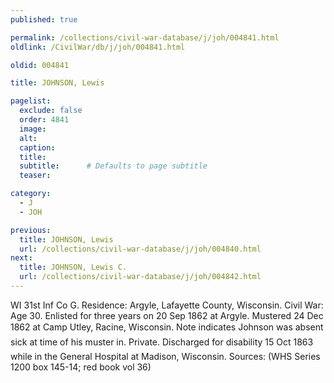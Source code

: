 ```yaml
---
published: true

permalink: /collections/civil-war-database/j/joh/004841.html
oldlink: /CivilWar/db/j/joh/004841.html

oldid: 004841

title: JOHNSON, Lewis

pagelist:
  exclude: false
  order: 4841
  image: 
  alt:
  caption:
  title:
  subtitle:      # Defaults to page subtitle
  teaser:

category: 
  - J 
  - JOH

previous:
  title: JOHNSON, Lewis
  url: /collections/civil-war-database/j/joh/004840.html  
next:
  title: JOHNSON, Lewis C.
  url: /collections/civil-war-database/j/joh/004842.html   
---
```

WI 31st Inf Co G. Residence: Argyle, Lafayette County, Wisconsin. Civil War: Age 30. Enlisted for three years on 20 Sep 1862 at Argyle. Mustered 24 Dec 1862 at Camp Utley, Racine, Wisconsin. Note indicates Johnson was &#147;absent sick&#148; at time of his muster in. Private. Discharged for disability 15 Oct 1863 while in the General Hospital at Madison, Wisconsin. Sources: (WHS Series 1200 box 145-14; red book vol 36)